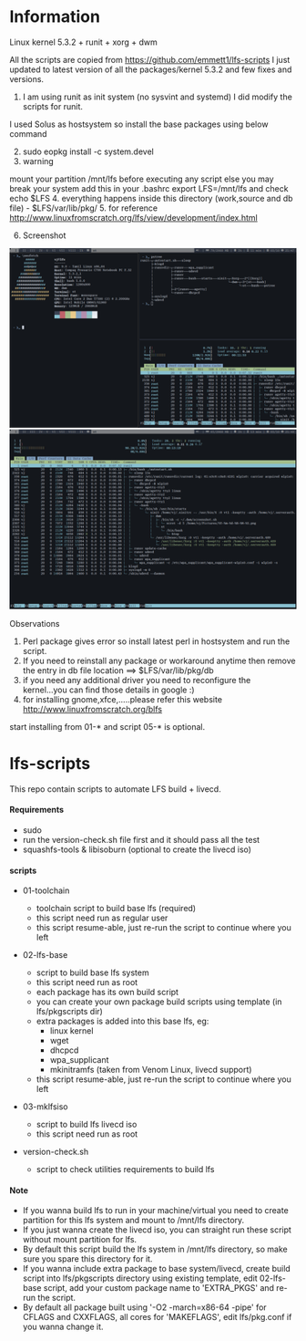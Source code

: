 # Information

Linux kernel 5.3.2 + runit + xorg + dwm

All the scripts are copied from  https://github.com/emmett1/lfs-scripts
I just updated to latest version of all the packages/kernel 5.3.2 and few fixes and versions.

1. I am using runit as init system (no sysvint and systemd) I did modify the scripts for runit.

I used Solus as hostsystem so install the base packages using below command

2. sudo eopkg install -c system.devel
3. warning
  
  mount your partition /mnt/lfs before executing any script else you may break your system
  add this in your .bashrc 
    export LFS=/mnt/lfs
    and check echo $LFS
4. everything happens inside this directory (work,source and db file) - $LFS/var/lib/pkg/ 
5. for reference http://www.linuxfromscratch.org/lfs/view/development/index.html    

6. Screenshot

![](2019-10-03-21-47-52.png)
![](2019-10-03-21-49-16.png)

Observations

1. Perl package gives error so install latest perl in hostsystem and run the script.
2. If you need to reinstall any package or workaround anytime then remove the entry in db file 
    location ==> $LFS/var/lib/pkg/db 
3. if you need any additional driver you need to reconfigure the kernel...you can find those details in
   google :)
4. for installing gnome,xfce,.....please refer this website http://www.linuxfromscratch.org/blfs

start installing from 01-* and script 05-* is optional.


# lfs-scripts

This repo contain scripts to automate LFS build + livecd.

#### Requirements

* sudo
* run the version-check.sh file first and it should pass all the test
* squashfs-tools & libisoburn (optional to create the livecd iso)

#### scripts

* 01-toolchain
  - toolchain script to build base lfs (required)
  - this script need run as regular user
  - this script resume-able, just re-run the script to continue where you left
  
* 02-lfs-base
  - script to build base lfs system
  - this script need run as root
  - each package has its own build script
  - you can create your own package build scripts using template (in lfs/pkgscripts dir)
  - extra packages is added into this base lfs, eg:
    - linux kernel
    - wget
    - dhcpcd
    - wpa_supplicant
    - mkinitramfs (taken from Venom Linux, livecd support)
  - this script resume-able, just re-run the script to continue where you left
    
* 03-mklfsiso
  - script to build lfs livecd iso
  - this script need run as root
  
* version-check.sh
  - script to check utilities requirements to build lfs

#### Note

* If you wanna build lfs to run in your machine/virtual you need to create partition for this lfs system and mount to /mnt/lfs directory.
* If you just wanna create the livecd iso, you can straight run these script without mount partition for lfs.
* By default this script build the lfs system in /mnt/lfs directory, so make sure you spare this directory for it.
* If you wanna include extra package to base system/livecd, create build script into lfs/pkgscripts directory using existing template, edit 02-lfs-base script, add your custom package name to 'EXTRA_PKGS' and re-run the script.
* By default all package built using '-O2 -march=x86-64 -pipe' for CFLAGS and CXXFLAGS, all cores for 'MAKEFLAGS', edit lfs/pkg.conf if you wanna change it.
